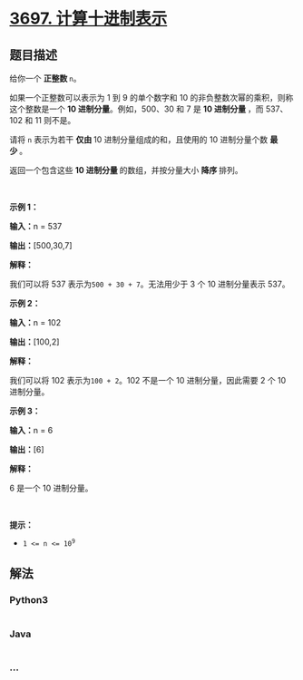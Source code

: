 # [3697. 计算十进制表示](https://leetcode.cn/problems/compute-decimal-representation)

## 题目描述

<!-- 这里写题目描述 -->

<p>给你一个&nbsp;<strong>正整数&nbsp;</strong><code>n</code>。</p>

<p>如果一个正整数可以表示为 1 到 9 的单个数字和 10 的非负整数次幂的乘积，则称这个整数是一个&nbsp;<strong>10 进制分量</strong>。例如，500、30 和 7 是&nbsp;<strong>10 进制分量&nbsp;</strong>，而 537、102 和 11 则不是。</p>

<p>请将&nbsp;<code>n</code>&nbsp;表示为若干&nbsp;<strong>仅由&nbsp;</strong>10 进制分量组成的和，且使用的 10 进制分量个数&nbsp;<strong>最少&nbsp;</strong>。</p>

<p>返回一个包含这些&nbsp;<strong>10 进制分量 </strong>的数组，并按分量大小&nbsp;<strong>降序&nbsp;</strong>排列。</p>

<p>&nbsp;</p>

<p><strong class="example">示例 1：</strong></p>

<div class="example-block">
<p><strong>输入：</strong><span class="example-io">n = 537</span></p>

<p><strong>输出：</strong><span class="example-io">[500,30,7]</span></p>

<p><strong>解释：</strong></p>

<p>我们可以将 537 表示为<code>500 + 30 + 7</code>。无法用少于 3 个 10 进制分量表示 537。</p>
</div>

<p><strong class="example">示例 2：</strong></p>

<div class="example-block">
<p><strong>输入：</strong><span class="example-io">n = 102</span></p>

<p><strong>输出：</strong><span class="example-io">[100,2]</span></p>

<p><strong>解释：</strong></p>

<p>我们可以将 102 表示为<code>100 + 2</code>。102 不是一个 10 进制分量，因此需要 2 个 10 进制分量。</p>
</div>

<p><strong class="example">示例 3：</strong></p>

<div class="example-block">
<p><strong>输入：</strong><span class="example-io">n = 6</span></p>

<p><strong>输出：</strong><span class="example-io">[6]</span></p>

<p><strong>解释：</strong></p>

<p>6 是一个 10 进制分量。</p>
</div>

<p>&nbsp;</p>

<p><strong>提示：</strong></p>

<ul>
	<li><code>1 &lt;= n &lt;= 10<sup>9</sup></code></li>
</ul>


## 解法

<!-- 这里可写通用的实现逻辑 -->

<!-- tabs:start -->

### **Python3**

<!-- 这里可写当前语言的特殊实现逻辑 -->

```python

```

### **Java**

<!-- 这里可写当前语言的特殊实现逻辑 -->

```java

```

### **...**

```

```

<!-- tabs:end -->

